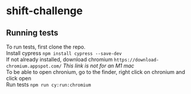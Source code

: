 # shift-challenge

## Running tests

To run tests, first clone the repo.<br>
Install cypress `npm install cypress --save-dev`<br>
If not already installed, download chromium `https://download-chromium.appspot.com/` *This link is not for an M1 mac*<br>
To be able to open chronium, go to the finder, right click on chronium and click open<br>
Run tests `npm run cy:run:chromium`
